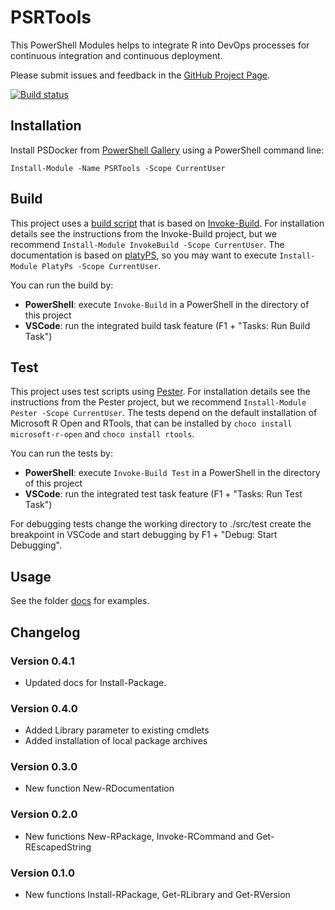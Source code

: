 # PSRTools

This PowerShell Modules helps to integrate R into DevOps processes for continuous integration and continuous deployment.

Please submit issues and feedback in the [GitHub Project Page](https://github.com/abbgrade/PSRTools).

[![Build status](https://ci.appveyor.com/api/projects/status/wprgefs7vsaug8sv?svg=true)](https://ci.appveyor.com/project/abbgrade/psrtools)

## Installation

Install PSDocker from [PowerShell Gallery](https://www.powershellgallery.com/packages/psrtools) using a PowerShell command line:

    Install-Module -Name PSRTools -Scope CurrentUser

## Build

This project uses a [build script](./PSRTools.build.ps1) that is based on [Invoke-Build](https://github.com/nightroman/Invoke-Build).
For installation details see the instructions from the Invoke-Build project, but we recommend `Install-Module InvokeBuild -Scope CurrentUser`.
The documentation is based on [platyPS](https://github.com/PowerShell/platyPS), so you may want to execute `Install-Module PlatyPs -Scope CurrentUser`.

You can run the build by:

- __PowerShell__: execute `Invoke-Build` in a PowerShell in the directory of this project
- __VSCode__: run the integrated build task feature (F1 + "Tasks: Run Build Task")

## Test

This project uses test scripts using [Pester](https://github.com/pester/Pester).
For installation details see the instructions from the Pester project, but we recommend `Install-Module Pester -Scope CurrentUser`.
The tests depend on the default installation of Microsoft R Open and RTools, that can be installed by `choco install microsoft-r-open` and `choco install rtools`.

You can run the tests by:

- __PowerShell__: execute `Invoke-Build Test` in a PowerShell in the directory of this project
- __VSCode__: run the integrated test task feature (F1 + "Tasks: Run Test Task")

For debugging tests change the working directory to ./src/test create the breakpoint in VSCode and start debugging by F1 + "Debug: Start Debugging".

## Usage

See the folder [docs](./docs) for examples.

## Changelog

### Version 0.4.1

- Updated docs for Install-Package.

### Version 0.4.0

- Added Library parameter to existing cmdlets
- Added installation of local package archives

### Version 0.3.0

- New function New-RDocumentation

### Version 0.2.0

- New functions New-RPackage, Invoke-RCommand and Get-REscapedString

### Version 0.1.0

- New functions Install-RPackage, Get-RLibrary and Get-RVersion

